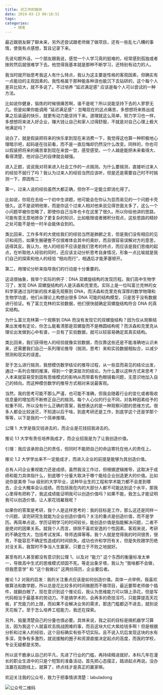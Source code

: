 ```yaml
---
title: 对工作的揣测
date: 2019-03-13 00:18:51
tags:
categories:
	- 随笔
---
```


最近跟朋友聊了聊未来，另外还尝试跟老师做了做项目，还有一些乱七八糟的事情，使我有点感想，暂且记录下来。

先说句题外话，一个朋友跟我说，感觉一个人学习真的挺难的，经常感到孤独或者挫败然后就很难学下去。他觉得我基本就是那种不断学习，还特别有动力的人。

我当时就开始思考我这人有什么特点，我认为这主要是性格的客观因素，但确实有一点能动的主观因素的。我性格属于那种能各种浪也能沉下去钻研的，这个每个人差异比较大，就不多说了。不过培养 ”延迟满足感“ 应该是每个人可以尝试的一种方法。

比如说你健身，锻炼的时候很痛苦啊，谁不是呢？所以说能坚持下去的人寥寥无几。但是如果你能调用 ”延迟满足感“：忽略现在的这点痛苦，多想想将来练出成果之后装逼的快乐，就更有动力能坚持下来。道理就这么简单，努力学习也一样，多想想将来进入好企业，赚大钱让自己和家人过得舒服，不就是对自己心理上极大地满足吗？

说白了，就是假装把将来的快乐拿到现在来消费一下，我觉得这也算一种积极地心理暗示吧，起码是在往前看，而不是一直后悔却仍然没什么改变。同样的，你也可以假装把将来的痛苦拿到现在来尝一尝，感受感受。一个人越是能把未来看得大、看得清楚，他对自己的自律就会越强。

进入正题，说说我对将来进入社会工作的一点揣测。为什么要揣测，直接听过来人的经验不就行了吗？我认为过来人的经验当然应该听，但是还是需要自己时不时揣测一下，原因有二：

第一，过来人说的经验虽然大都正确，但你不一定能立即消化得了。

比如说，你现在去给一个初中生讲题，他可能会在你认为显而易见的一个问题卡壳很久。这不是说明他笨，而是你这个过来人相对他来说见得世面太多了，这么一个小问题早被你忽略了，即使你自己当年也卡在这里了很久。所以你给他讲的思路，可能有意无意地掺杂了更复杂的知识，比如极限或者微积分观点，这些思路的精妙之处可能不是他一时半会能体会到的。

类比回来，工作多年的大佬给我们的经验当然是肺腑之言，但是我们没有相应的见识和阅历，如果生搬硬套不仅很难体会其中的奥妙，而且很容易误解对方的意思，适得其反。我认为，他人的经验不应该是我们思考的终点，而应该是我们思维的起点，在听取他人经验的同时，还应该主动分析思考自身情况，形象一点比喻就是我们自己的探索和他人的经验 “相向而行”，相遇后才能茅塞顿开。

第二，用理论分析来指导我们的行动是十分重要的。

这话很抽象，我举个实际的例子：DNA 双螺旋结构的发现历程。我们高中生物学习了，发现 DNA 双螺旋结构的人是沃森和克里克。实际上是一位叫富兰克林的女科学家通过当时新的技术最先观察到 DNA，而沃森和克里克有深厚的数学物理和生物学功底，他们从理论上构想出很多 DNA 可能的结构模型，只是苦于没有数据进行验证。有了富兰克林的实验数据，他们很快就确定双螺旋结构符合 DNA 的真实结构。

为什么富兰克林第一个观察到 DNA 而没有发现它的双螺旋结构？因为仅从观察结果出发难有定论，你怎么能看清那是双螺旋而不是椭圆结构呢？而沃森和克里克从理论出发做到心中有谱，一旦有了实验数据，就可以较容易确定其真实结构。

类比回来，我们获得他人的经验就像实验数据，而仅靠这些还是不能准确地认识未来，还需要我们自己一系列理论推导（揣测，思考）来和实验数据相拟合，以减少预测和现实的误差。

至于怎么进行揣测，我想模仿数学结论的推导过程，从一些显而易见的结论出发，通过一系列合理的推演，得到一个更深层次的结论。为什么要以这种方式来思考？人本来就容易受到固有思维模式的影响从而带着有色眼镜看问题，无意识地加入自己的倾向。而这种模仿数学的推导方式相对来说最客观。

当然，我的思考可能不那么严谨，也可能不准确，但我会随着行业的变化或者吸收信息量的增加而不断修正自己的揣测。每个人心仪的行业不同，对各种因素给予的权重不同，所以没有什么正确的答案，我想表达的是一种观察问题的思维方式。很多人都会比较迷茫，不知道以后干啥，到底考研还是工作，到底学这个还是学那个等等，以下是我的一个简单推理。

公理 1. 大学是我交钱进去的，而企业是花钱招我进去的。

推论 1.1 大学有责任培养我成才，而企业招我是为了让我创造价值。

引理：我应该承担自己的责任，但同时不能把自己的命运寄托在他人的责任上。

推论 1.2 大学学出来不一定能成才，而进入企业的前提是能够为其创造价值。

总有人问企业重视能力还是成绩，虽然我没工作过，但根据逻辑推导，这取决于成绩和能力具体指什么，到底哪个分量大取决于哪个能给企业创造更大的价值。比如说你是美帝 Top 级别的大学毕业，这种毕业生的工程和学术能力都不会差到哪去，企业大概率会认成绩。而包括我在内的大部分人都不可能达到这个水平，那我心里得有把称了，我这成绩能证明我可以创造价值吗？如果不能，我怎么才能证明我可以创造价值，让人家花钱雇我呢？

如果你的答案是考研，我个人是这样思考的：我的目标是工作，那么这还是同样一个问题，读完研究生就能为企业创造价值吗？关注的重点是创造价值，而不是学历。再简单点说，学历证明学习的时间较长，能创造价值是指能解决问题，二者不是绝对的因果关系。就我个人而言，排除不喜欢安逸的个性因素，客观来说，考研的不确定性大，包括考试发挥，导师选择等等。我个人就是觉得我的时间很贵，很贵，不能容忍不确定性造成的时间损失。成功也许和学历有关，但是失败跟学历绝对没关系，我暂时不争当人生赢家，只要立于不败之地就好。

甚至有的人甚至都没有意识到公理 1，以及对 “能力” 这个东西的衡量标准太单一，导致高中生式的思维模式顽固不死。等走出象牙塔，我认为 “我啥都不会做，但我愿意学” 和 “这个我做过” 这两份简历，企业要后者。

推论 1.2 对我的启发：我的关注重点应该是如何创造价值。具体一点举例，我喜欢做算法和数学题，所以总是花比较多的时间做题而不做项目，最近要帮老师做个插件，就翻白眼了。现在意识到这个推论后，我认为思维能力可以锦上添花，但是写代码相当于最基本的劳动力。不是搞学术的，会再多的奇技淫巧，只能算提高天花板，扩充能力的上限，而如果不会解决业务的需求，那连门槛都迈不进去，就别说天花板了。至于怎么培养工程能力，我还在探索。

另外，掂量清楚自己的分量也很必要。具体来说，我之前的目标是搞机器学习算法，因为我这个人就喜欢去挑战困难的事，而且这块大红大紫给钱多啊！但是根据分析和过来人的经验，这个目标确实有些不切实际。且不说入坑后发现这块的水有多深，竞争有多激烈，就说接触的圈子和资源直接决定起点的高度，而我的学校，专业无疑都是劣势。

所以说干脆承认自己的平凡，先进了行业的门槛，再持续精进就好。本科几年在漫长的职业生涯中的只是个短暂的准备活动，首先把心态摆正，踏进起点再说。没办法赢在起跑线上，就算了，终点线才是真正的赢家嘛。

欢迎关注我的公众号，致力于把事情讲清楚：labuladong

![公众号二维码](https://mmbiz.qpic.cn/mmbiz_png/map09icNxZ4k1unaMOseLDCmx5DJDLmfic3TOYvCgzQFlbSLH12nGbxuAwShrERfLV5k70dLPjUCwVNmUjzQib9dQ/640?wx_fmt=png&tp=webp&wxfrom=5&wx_lazy=1&wx_co=1)